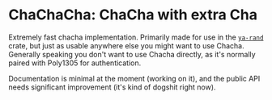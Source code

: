 # ChaChaCha: ChaCha with extra Cha

Extremely fast chacha implementation. Primarily made for use in the [`ya-rand`] crate,
but just as usable anywhere else you might want to use Chacha. Generally speaking you don't want
to use Chacha directly, as it's normally paired with Poly1305 for authentication.

Documentation is minimal at the moment (working on it), and the public API needs significant
improvement (it's kind of dogshit right now).

[`ya-rand`]: https://crates.io/crates/ya-rand
